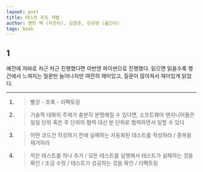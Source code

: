 ```yaml
---
layout: post
title: 테스트 주도 개발
author: 켄트 벡 (지은이), 김창준, 강규영 (옮긴이)
tags: book
---
```


## 1
예전에 자바로 차근 차근 진행했다면 이번엔 파이썬으로 진행했다. 읽으면 읽을수록 행간에서 느껴지는 질문만 늘어나지만 여전히 재미있고, 질문이 많아져서 재미있게 읽었다.

----

1. > 빨강 - 초록 - 리팩토링

2. > 기술적 대화의 주제가 충분히 분명해질 수 있다면, 소프트웨어 엔지니어들은 일일 단위 혹은 주 단위의 협력 대신 분 단위로 협력하면서 일할 수 있다

3. > 어떤 코드건 작성하기 전에 실패하는 자동화된 테스트를 작성하라 / 중복을 제거하라

4. > 작은 테스트를 하나 추가 / 모든 테스트를 실행해서 테스트가 실패하는 것을 확인 / 조금 수정 / 테스트가 성공하는 것을 확인 / 리팩토링

